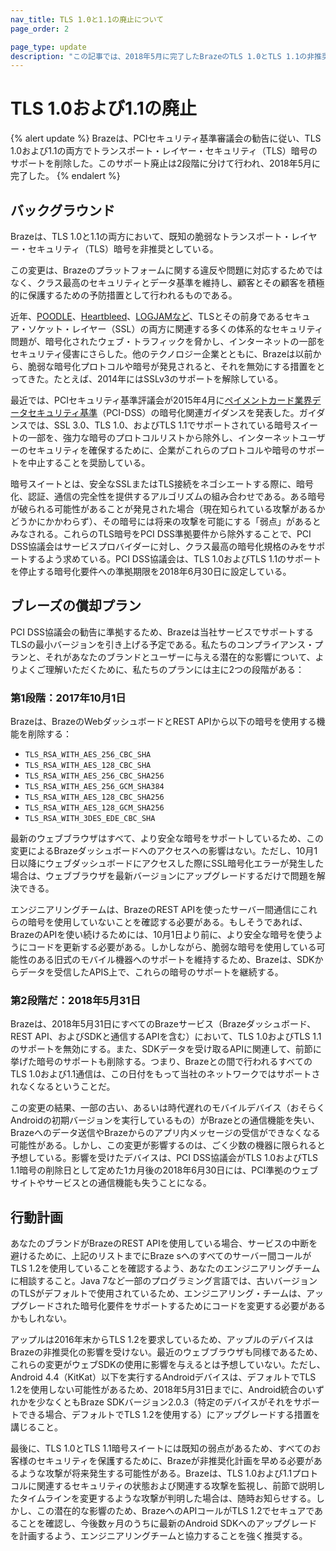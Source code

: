 ```yaml
---
nav_title: TLS 1.0と1.1の廃止について
page_order: 2

page_type: update
description: "この記事では、2018年5月に完了したBrazeのTLS 1.0とTLS 1.1の非推奨について説明する。"
---
```

# TLS 1.0および1.1の廃止

{% alert update %}
Brazeは、PCIセキュリティ基準審議会の勧告に従い、TLS 1.0および1.1の両方でトランスポート・レイヤー・セキュリティ（TLS）暗号のサポートを削除した。このサポート廃止は2段階に分けて行われ、2018年5月に完了した。
{% endalert %} 

## バックグラウンド

Brazeは、TLS 1.0と1.1の両方において、既知の脆弱なトランスポート・レイヤー・セキュリティ（TLS）暗号を非推奨としている。

この変更は、Brazeのプラットフォームに関する違反や問題に対応するためではなく、クラス最高のセキュリティとデータ基準を維持し、顧客とその顧客を積極的に保護するための予防措置として行われるものである。

近年、[POODLE][1]、[Heartbleed][2]、[LOGJAMなど][3]、TLSとその前身であるセキュア・ソケット・レイヤー（SSL）の両方に関連する多くの体系的なセキュリティ問題が、暗号化されたウェブ・トラフィックを脅かし、インターネットの一部をセキュリティ侵害にさらした。他のテクノロジー企業とともに、Brazeは以前から、脆弱な暗号化プロトコルや暗号が発見されると、それを無効にする措置をとってきた。たとえば、2014年にはSSLv3のサポートを解除している。

最近では、PCIセキュリティ基準評議会が2015年4月に[ペイメントカード業界データセキュリティ基準][4]（PCI-DSS）の暗号化関連ガイダンスを発表した。ガイダンスでは、SSL 3.0、TLS 1.0、およびTLS 1.1でサポートされている暗号スイートの一部を、強力な暗号のプロトコルリストから除外し、インターネットユーザーのセキュリティを確保するために、企業がこれらのプロトコルや暗号のサポートを中止することを奨励している。

暗号スイートとは、安全なSSLまたはTLS接続をネゴシエートする際に、暗号化、認証、通信の完全性を提供するアルゴリズムの組み合わせである。ある暗号が破られる可能性があることが発見された場合（現在知られている攻撃があるかどうかにかかわらず）、その暗号には将来の攻撃を可能にする「弱点」があるとみなされる。これらのTLS暗号をPCI DSS準拠要件から除外することで、PCI DSS協議会はサービスプロバイダーに対し、クラス最高の暗号化規格のみをサポートするよう求めている。PCI DSS協議会は、TLS 1.0およびTLS 1.1のサポートを停止する暗号化要件への準拠期限を2018年6月30日に設定している。

## ブレーズの償却プラン
PCI DSS協議会の勧告に準拠するため、Brazeは当社サービスでサポートするTLSの最小バージョンを引き上げる予定である。私たちのコンプライアンス・プランと、それがあなたのブランドとユーザーに与える潜在的な影響について、よりよくご理解いただくために、私たちのプランには主に2つの段階がある：

### 第1段階：2017年10月1日

Brazeは、BrazeのWebダッシュボードとREST APIから以下の暗号を使用する機能を削除する：

- `TLS_RSA_WITH_AES_256_CBC_SHA`
- `TLS_RSA_WITH_AES_128_CBC_SHA`
- `TLS_RSA_WITH_AES_256_CBC_SHA256`
- `TLS_RSA_WITH_AES_256_GCM_SHA384`
- `TLS_RSA_WITH_AES_128_CBC_SHA256`
- `TLS_RSA_WITH_AES_128_GCM_SHA256`
- `TLS_RSA_WITH_3DES_EDE_CBC_SHA`

最新のウェブブラウザはすべて、より安全な暗号をサポートしているため、この変更によるBrazeダッシュボードへのアクセスへの影響はない。ただし、10月1日以降にウェブダッシュボードにアクセスした際にSSL暗号化エラーが発生した場合は、ウェブブラウザを最新バージョンにアップグレードするだけで問題を解決できる。

エンジニアリングチームは、BrazeのREST APIを使ったサーバー間通信にこれらの暗号を使用していないことを確認する必要がある。もしそうであれば、BrazeのAPIを使い続けるためには、10月1日より前に、より安全な暗号を使うようにコードを更新する必要がある。しかしながら、脆弱な暗号を使用している可能性のある旧式のモバイル機器へのサポートを維持するため、Brazeは、SDKからデータを受信したAPIS上で、これらの暗号のサポートを継続する。

### 第2段階だ：2018年5月31日

Brazeは、2018年5月31日にすべてのBrazeサービス（Brazeダッシュボード、REST API、およびSDKと通信するAPIを含む）において、TLS 1.0およびTLS 1.1のサポートを無効にする。また、SDKデータを受け取るAPIに関連して、前節に挙げた暗号のサポートも削除する。つまり、Brazeとの間で行われるすべてのTLS 1.0および1.1通信は、この日付をもって当社のネットワークではサポートされなくなるということだ。

この変更の結果、一部の古い、あるいは時代遅れのモバイルデバイス（おそらくAndroidの初期バージョンを実行しているもの）がBrazeとの通信機能を失い、Brazeへのデータ送信やBrazeからのアプリ内メッセージの受信ができなくなる可能性がある。しかし、この変更が影響するのは、ごく少数の機器に限られると予想している。影響を受けたデバイスは、PCI DSS協議会がTLS 1.0およびTLS 1.1暗号の削除日として定めた1カ月後の2018年6月30日には、PCI準拠のウェブサイトやサービスとの通信機能も失うことになる。

## 行動計画
あなたのブランドがBrazeのREST APIを使用している場合、サービスの中断を避けるために、上記のリストまでにBraze sへのすべてのサーバー間コールがTLS 1.2を使用していることを確認するよう、あなたのエンジニアリングチームに相談すること。Java 7など一部のプログラミング言語では、古いバージョンのTLSがデフォルトで使用されているため、エンジニアリング・チームは、アップグレードされた暗号化要件をサポートするためにコードを変更する必要があるかもしれない。

アップルは2016年末からTLS 1.2を要求しているため、アップルのデバイスはBrazeの非推奨化の影響を受けない。最近のウェブブラウザも同様であるため、これらの変更がウェブSDKの使用に影響を与えるとは予想していない。ただし、Android 4.4（KitKat）以下を実行するAndroidデバイスは、デフォルトでTLS 1.2を使用しない可能性があるため、2018年5月31日までに、Android統合のいずれかを少なくともBraze SDKバージョン2.0.3（特定のデバイスがそれをサポートできる場合、デフォルトでTLS 1.2を使用する）にアップグレードする措置を講じること。

最後に、TLS 1.0とTLS 1.1暗号スイートには既知の弱点があるため、すべてのお客様のセキュリティを保護するために、Brazeが非推奨化計画を早める必要があるような攻撃が将来発生する可能性がある。Brazeは、TLS 1.0および1.1プロトコルに関連するセキュリティの状態および関連する攻撃を監視し、前節で説明したタイムラインを変更するような攻撃が判明した場合は、随時お知らせする。しかし、この潜在的な影響のため、BrazeへのAPIコールがTLS 1.2でセキュアであることを確認し、今後数ヶ月のうちに最新のAndroid SDKへのアップグレードを計画するよう、エンジニアリングチームと協力することを強く推奨する。


[1]: https://www.us-cert.gov/ncas/alerts/TA14-290A
[2]: https://en.wikipedia.org/wiki/Heartbleed
[3]: https://en.wikipedia.org/wiki/Logjam_(computer_security)
[4]: https://en.wikipedia.org/wiki/Payment_Card_Industry_Data_Security_Standard
